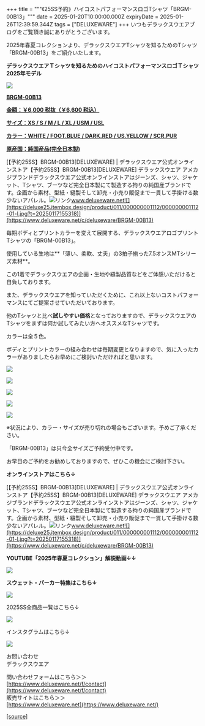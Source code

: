 +++
title = """《25SS予約》ハイコストパフォーマンスロゴTシャツ「BRGM-00B13」"""
date = 2025-01-20T10:00:00.000Z
expiryDate = 2025-01-26T12:39:59.344Z
tags = ["DELUXEWARE"]
+++
いつもデラックスウエアブログをご覧頂き誠にありがとうございます。

2025年春夏コレクションより、デラックスウエアTシャツを知るためのTシャツ「BRGM-00B13」をご紹介いたします。

**デラックスウエアＴシャツを知るためのハイコストパフォーマンスロゴＴシャツ2025年モデル**

[![](https://stat.ameba.jp/user_images/20250120/15/deluxeware/3b/8d/j/o0800080015535219252.jpg)](https://www.deluxeware.net/c/deluxeware/BRGM-00B13)

**[BRGM-00B13](https://www.deluxeware.net/c/deluxeware/BRGM-00B13)**

**[金額：￥6,000 税抜（￥6,600 税込）](https://www.deluxeware.net/c/deluxeware/BRGM-00B13)**

**[サイズ：XS / S / M / L / XL / USM / USL](https://www.deluxeware.net/c/deluxeware/BRGM-00B13)**

**[カラー：WHITE / FOOT.BLUE / DARK.RED / US.YELLOW / SCR.PUR](https://www.deluxeware.net/c/deluxeware/BRGM-00B13)**

**[原産国：純国産品(完全日本製)](https://www.deluxeware.net/c/deluxeware/BRGM-00B13)**

[【予約25SS】BRGM-00B13\[DELUXEWARE\] | デラックスウエア公式オンラインストア【予約25SS】BRGM-00B13\[DELUXEWARE\] デラックスウエア アメカジブランドデラックスウエア公式オンラインストアはジーンズ、シャツ、ジャケット、Tシャツ、ブーツなど完全日本製にて製造する拘りの純国産ブランドです。企画から素材、型紙・縫製そして卸売・小売り販促まで一貫して手掛ける数少ないアパレル。![リンク](https://c.stat100.ameba.jp/ameblo/symbols/v3.20.0/svg/gray/editor_link.svg)www.deluxeware.net![](https://deluxe25.itembox.design/product/011/000000001112/000000001112-01-l.jpg?t=20250117155318)](https://www.deluxeware.net/c/deluxeware/BRGM-00B13)

毎期ボディとプリントカラーを変えて展開する、デラックスウエアロゴプリントTシャツの「BRGM-00B13」。

使用している生地は**「薄い、柔軟、丈夫」の3拍子揃った7.5オンスMTシリーズ素材**。

この1着でデラックスウエアの企画・生地や縫製品質などをご体感いただけると自負しております。

また、デラックスウエアを知っていただくために、これ以上ないコストパフォーマンスにてご提案させていただいております。

他のTシャツと比べ**試しやすい価格**となっておりますので、デラックスウエアのTシャツをまずは何か試してみたい方へオススメなTシャツです。

カラーは全５色。

ボディとプリントカラーの組み合わせは毎期変更となりますので、気に入ったカラーがありましたらお早めにご検討いただければと思います。

[![](https://stat.ameba.jp/user_images/20250120/15/deluxeware/f7/91/j/o0800080015535225522.jpg)](https://stat.ameba.jp/user_images/20250120/15/deluxeware/f7/91/j/o0800080015535225522.jpg)

[![](https://stat.ameba.jp/user_images/20250120/15/deluxeware/a2/ea/j/o0800080015535225525.jpg)](https://stat.ameba.jp/user_images/20250120/15/deluxeware/a2/ea/j/o0800080015535225525.jpg)

[![](https://stat.ameba.jp/user_images/20250120/15/deluxeware/a4/2d/j/o0800080015535225528.jpg)](https://stat.ameba.jp/user_images/20250120/15/deluxeware/a4/2d/j/o0800080015535225528.jpg)

[![](https://stat.ameba.jp/user_images/20250120/15/deluxeware/ce/34/j/o0800080015535225531.jpg)](https://stat.ameba.jp/user_images/20250120/15/deluxeware/ce/34/j/o0800080015535225531.jpg)

[![](https://stat.ameba.jp/user_images/20250120/15/deluxeware/59/49/j/o0800080015535225534.jpg)](https://stat.ameba.jp/user_images/20250120/15/deluxeware/59/49/j/o0800080015535225534.jpg)

※状況により、カラー・サイズが売り切れの場合もございます。予めご了承ください。

「BRGM-00B13」は只今全サイズご予約受付中です。

お早目のご予約をお勧めしておりますので、ぜひこの機会にご検討下さい。

**オンラインストアはこちら↓**

[【予約25SS】BRGM-00B13\[DELUXEWARE\] | デラックスウエア公式オンラインストア【予約25SS】BRGM-00B13\[DELUXEWARE\] デラックスウエア アメカジブランドデラックスウエア公式オンラインストアはジーンズ、シャツ、ジャケット、Tシャツ、ブーツなど完全日本製にて製造する拘りの純国産ブランドです。企画から素材、型紙・縫製そして卸売・小売り販促まで一貫して手掛ける数少ないアパレル。![リンク](https://c.stat100.ameba.jp/ameblo/symbols/v3.20.0/svg/gray/editor_link.svg)www.deluxeware.net![](https://deluxe25.itembox.design/product/011/000000001112/000000001112-01-l.jpg?t=20250117155318)](https://www.deluxeware.net/c/deluxeware/BRGM-00B13)

**YOUTUBE「2025年春夏コレクション」解説動画↓↓**

**[![](https://stat.ameba.jp/user_images/20250108/16/deluxeware/ac/cf/j/o1200050015530951038.jpg?caw=800)](https://www.youtube.com/playlist?list=PLmcuUjZ67rhnclr762_W-zDg7FyyrNvqF)**

**スウェット・パーカー特集はこちら↓**

[![](https://stat.ameba.jp/user_images/20250120/17/deluxeware/7f/2c/j/o1200050015535259494.jpg)](https://www.deluxeware.net/c/sweathoodie)

2025SS全商品一覧はこちら↓

[![](https://stat.ameba.jp/user_images/20250114/17/deluxeware/cf/2d/j/o1200050015533133265.jpg?caw=800)](https://www.deluxeware.net/c/2025SSreserve)

インスタグラムはこちら↓

[![](https://stat.ameba.jp/user_images/20240315/15/deluxeware/04/7f/j/o0800026015413271803.jpg?caw=800)](https://www.instagram.com/deluxeware/?hl=ja)

お問い合わせ  
デラックスウエア

問い合わせフォームはこちら＞＞  
[https://www.deluxeware.net/f/contact](https://www.deluxeware.net/f/contact)  
販売サイトはこちら＞＞  
[https://www.deluxeware.net](https://www.deluxeware.net/)

[[source]](https://ameblo.jp/deluxeware/entry-12883175255.html)
